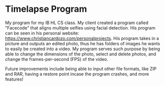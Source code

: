 # Timelapse Program
My program for my IB HL CS class. My client created a program called "Facecode" that aligns multiple selfies using facial detection. His program can be seen in his personal website: https://www.christiancardozo.com/personalprojects. His program takes in a picture and outputs an edited photo, thus he has folders of images he wants to easily be created into a video. My program serves such purpose by being able to change the dimensions of the photo, select and delete photos, and change the frames-per-second (FPS) of the video.<br>

Future improvements include being able to input other file formats, like ZIP and RAR, having a restore point incase the program crashes, and more features!
